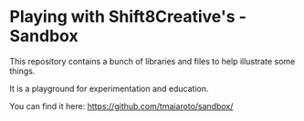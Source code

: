 Playing with Shift8Creative's - Sandbox
==========

This repository contains a bunch of libraries and files to help illustrate some things.

It is a playground for experimentation and education.

You can find it here: https://github.com/tmaiaroto/sandbox/
